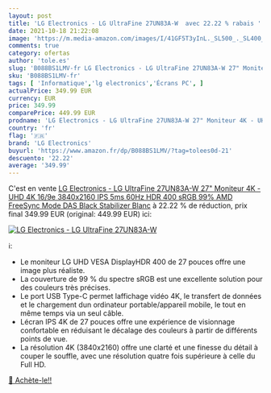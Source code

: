 ```yaml
---
layout: post
title: 'LG Electronics - LG UltraFine 27UN83A-W  avec 22.22 % rabais '
date: 2021-10-18 21:22:08
image: 'https://m.media-amazon.com/images/I/41GF5T3yInL._SL500_._SL400_.jpg'
comments: true
category: ofertas
author: 'tole.es'
slug: 'B088BS1LMV-fr LG Electronics - LG UltraFine 27UN83A-W 27" Moniteur 4K -...'
sku: 'B088BS1LMV-fr'
tags: [ 'Informatique','lg electronics','Écrans PC', ]
actualPrice: 349.99 EUR
currency: EUR
price: 349.99
comparePrice: 449.99 EUR
prodname: 'LG Electronics - LG UltraFine 27UN83A-W 27" Moniteur 4K - UHD 4K 16/9e 3840x2160  IPS 5ms 60Hz  HDR 400  sRGB 99%  AMD FreeSync  Mode DAS  Black Stabilizer  Blanc'
country: 'fr'
flag: '🇫🇷'
brand: 'LG Electronics'
buyurl: 'https://www.amazon.fr/dp/B088BS1LMV/?tag=tolees0d-21'
descuento: '22.22'
average: '349.99'
---
```


C'est en vente [LG Electronics - LG UltraFine 27UN83A-W 27" Moniteur 4K - UHD 4K 16/9e 3840x2160  IPS 5ms 60Hz  HDR 400  sRGB 99%  AMD FreeSync  Mode DAS  Black Stabilizer  Blanc](https://www.amazon.fr/dp/B088BS1LMV/?tag=tolees0d-21)  à  22.22 % de réduction, prix final  349.99 EUR (original: 449.99 EUR) ici:

[![LG Electronics - LG UltraFine 27UN83A-W ](https://m.media-amazon.com/images/I/41GF5T3yInL._SL500_._SL400_.jpg)](https://www.amazon.fr/dp/B088BS1LMV/?tag=tolees0d-21)

ℹ️:

- Le moniteur LG UHD VESA DisplayHDR 400 de 27 pouces offre une image plus réaliste.
- La couverture de 99 % du spectre sRGB est une excellente solution pour des couleurs très précises.
- Le port USB Type-C permet laffichage vidéo 4K, le transfert de données et le chargement dun ordinateur portable/appareil mobile, le tout en même temps via un seul câble.
- Lécran IPS 4K de 27 pouces offre une expérience de visionnage confortable en réduisant le décalage des couleurs à partir de différents points de vue.
- La résolution 4K (3840x2160) offre une clarté et une finesse du détail à couper le souffle, avec une résolution quatre fois supérieure à celle du Full HD.

[🛒 Achète-le!!](https://www.amazon.fr/dp/B088BS1LMV/?tag=tolees0d-21)
